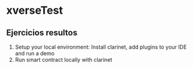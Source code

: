 # xverseTest
## Ejercicios resultos
1. Setup your local environment: Install clarinet, add plugins to your IDE and run a demo
2. Run smart contract locally with clarinet
